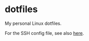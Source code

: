 # dotfiles

My personal Linux dotfiles.

For the SSH config file, see also [here](https://www.digitalocean.com/community/tutorials/how-to-configure-custom-connection-options-for-your-ssh-client).
